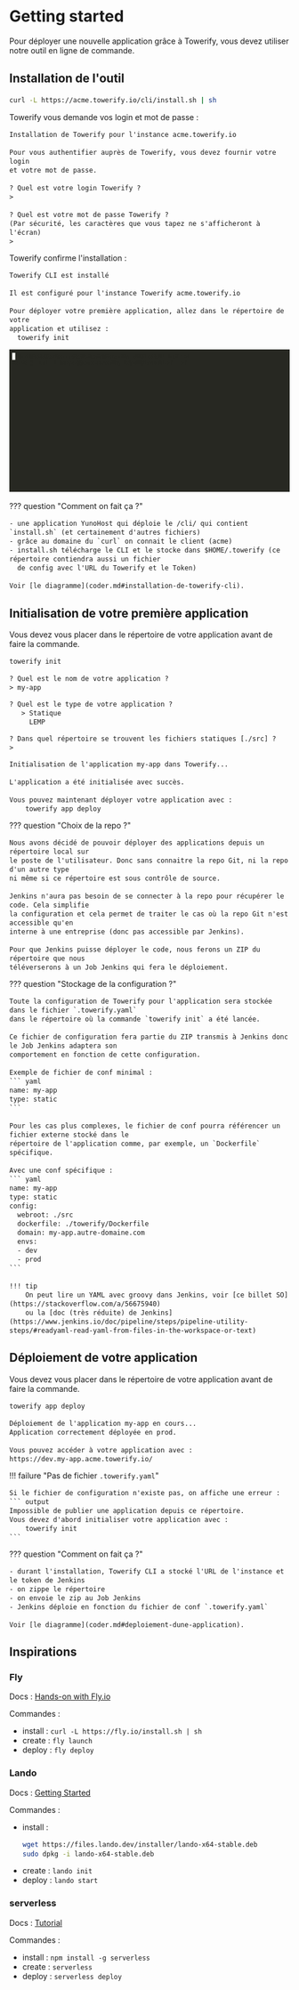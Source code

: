 # Getting started

Pour déployer une nouvelle application grâce à Towerify, vous devez utiliser notre
outil en ligne de commande.

## Installation de l'outil

``` bash
curl -L https://acme.towerify.io/cli/install.sh | sh
```

Towerify vous demande vos login et mot de passe :

``` output
Installation de Towerify pour l'instance acme.towerify.io

Pour vous authentifier auprès de Towerify, vous devez fournir votre login
et votre mot de passe.

? Quel est votre login Towerify ?
> 

? Quel est votre mot de passe Towerify ?
(Par sécurité, les caractères que vous tapez ne s'afficheront à l'écran)
> 
```

Towerify confirme l'installation :

``` output
Towerify CLI est installé

Il est configuré pour l'instance Towerify acme.towerify.io

Pour déployer votre première application, allez dans le répertoire de votre 
application et utilisez :
  towerify init
```

![towerify install](../img/towerify-install.gif)

??? question "Comment on fait ça ?"

    - une application YunoHost qui déploie le /cli/ qui contient `install.sh` (et certainement d'autres fichiers)
    - grâce au domaine du `curl` on connait le client (acme)
    - install.sh télécharge le CLI et le stocke dans $HOME/.towerify (ce répertoire contiendra aussi un fichier 
      de config avec l'URL du Towerify et le Token)

    Voir [le diagramme](coder.md#installation-de-towerify-cli).


## Initialisation de votre première application

Vous devez vous placer dans le répertoire de votre application avant de faire
la commande.

``` bash
towerify init
```

``` output
? Quel est le nom de votre application ?
> my-app
```

``` output
? Quel est le type de votre application ?
   > Statique
     LEMP
```

``` output
? Dans quel répertoire se trouvent les fichiers statiques [./src] ?
> 
```

``` output
Initialisation de l'application my-app dans Towerify...

L'application a été initialisée avec succès.

Vous pouvez maintenant déployer votre application avec :
    towerify app deploy
```




??? question "Choix de la repo ?"

    Nous avons décidé de pouvoir déployer des applications depuis un répertoire local sur
    le poste de l'utilisateur. Donc sans connaitre la repo Git, ni la repo d'un autre type
    ni même si ce répertoire est sous contrôle de source.

    Jenkins n'aura pas besoin de se connecter à la repo pour récupérer le code. Cela simplifie
    la configuration et cela permet de traiter le cas où la repo Git n'est accessible qu'en 
    interne à une entreprise (donc pas accessible par Jenkins).

    Pour que Jenkins puisse déployer le code, nous ferons un ZIP du répertoire que nous
    téléverserons à un Job Jenkins qui fera le déploiement.


??? question "Stockage de la configuration ?"

    Toute la configuration de Towerify pour l'application sera stockée dans le fichier `.towerify.yaml`
    dans le répertoire où la commande `towerify init` a été lancée.

    Ce fichier de configuration fera partie du ZIP transmis à Jenkins donc le Job Jenkins adaptera son
    comportement en fonction de cette configuration.

    Exemple de fichier de conf minimal :
    ``` yaml 
    name: my-app
    type: static
    ```

    Pour les cas plus complexes, le fichier de conf pourra référencer un fichier externe stocké dans le
    répertoire de l'application comme, par exemple, un `Dockerfile` spécifique.

    Avec une conf spécifique :
    ``` yaml 
    name: my-app
    type: static
    config:
      webroot: ./src 
      dockerfile: ./towerify/Dockerfile
      domain: my-app.autre-domaine.com 
      envs:
      - dev
      - prod  
    ```

    !!! tip
        On peut lire un YAML avec groovy dans Jenkins, voir [ce billet SO](https://stackoverflow.com/a/56675940)
        ou la [doc (très réduite) de Jenkins](https://www.jenkins.io/doc/pipeline/steps/pipeline-utility-steps/#readyaml-read-yaml-from-files-in-the-workspace-or-text)


## Déploiement de votre application

Vous devez vous placer dans le répertoire de votre application avant de faire
la commande.

``` bash
towerify app deploy
```

``` output
Déploiement de l'application my-app en cours...
Application correctement déployée en prod.

Vous pouvez accéder à votre application avec :
https://dev.my-app.acme.towerify.io/
```

!!! failure "Pas de fichier `.towerify.yaml`"

    Si le fichier de configuration n'existe pas, on affiche une erreur :
    ``` output
    Impossible de publier une application depuis ce répertoire.
    Vous devez d'abord initialiser votre application avec :
        towerify init
    ```


??? question "Comment on fait ça ?"

    - durant l'installation, Towerify CLI a stocké l'URL de l'instance et le token de Jenkins
    - on zippe le répertoire
    - on envoie le zip au Job Jenkins
    - Jenkins déploie en fonction du fichier de conf `.towerify.yaml`

    Voir [le diagramme](coder.md#deploiement-dune-application).



## Inspirations

### Fly

Docs : [Hands-on with Fly.io](https://fly.io/docs/hands-on/)
    
Commandes :

- install : `curl -L https://fly.io/install.sh | sh`
- create : `fly launch`
- deploy : `fly deploy`


### Lando

Docs : [Getting Started](https://docs.lando.dev/platformsh/getting-started.html)

Commandes :

- install : 
    ``` bash
    wget https://files.lando.dev/installer/lando-x64-stable.deb
    sudo dpkg -i lando-x64-stable.deb
    ```
- create : `lando init`
- deploy : `lando start`


### serverless

Docs : [Tutorial](https://www.serverless.com/framework/docs/tutorial)

Commandes :

- install : `npm install -g serverless`
- create : `serverless`
- deploy : `serverless deploy`

